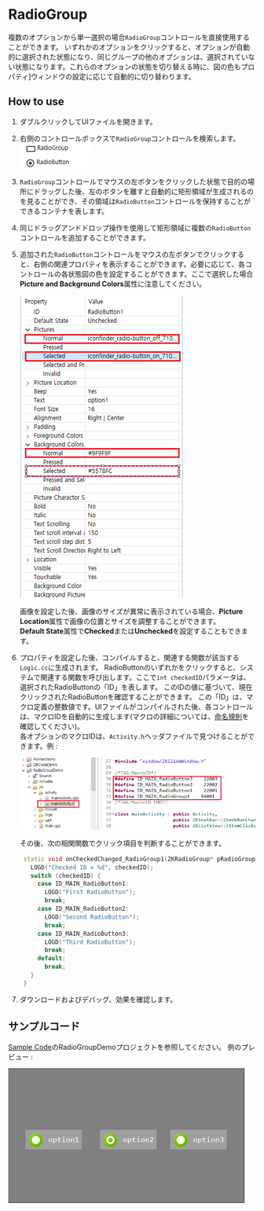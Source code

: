 # RadioGroup
 複数のオプションから単一選択の場合`RadioGroup`コントロールを直接使用することができます。
 いずれかのオプションをクリックすると、オプションが自動的に選択された状態になり、同じグループの他のオプションは、選択されていない状態になります。これらのオプションの状態を切り替える時に、図の色もプロパティ]ウィンドウの設定に応じて自動的に切り替わります。

## How to use
1. ダブルクリックしてUIファイルを開きます。
2. 右側のコントロールボックスで`RadioGroup`コントロールを検索します。   
   ![](assets/radiogroup/r1.png)  
   ![](assets/radiogroup/option.png) 
3. `RadioGroup`コントロールでマウスの左ボタンをクリックした状態で目的の場所にドラッグした後、左のボタンを離すと自動的に矩形領域が生成されるのを見ることができ、その領域は`RadioButton`コントロールを保持することができるコンテナを表します。
4. 同じドラッグアンドドロップ操作を使用して矩形領域に複数の`RadioButton`コントロールを追加することができます。
5. 追加された`RadioButton`コントロールをマウスの左ボタンでクリックすると、右側の関連プロパティを表示することができます。必要に応じて、各コントロールの各状態図の色を設定することができます。ここで選択した場合**Picture and Background Colors**属性に注意してください。

    ![](assets/radiogroup/properties.png)  

   画像を設定した後、画像のサイズが異常に表示されている場合、**Picture Location**属性で画像の位置とサイズを調整することができます。  
   **Default State**属性で**Checked**または**Unchecked**を設定することもできます。

6. プロパティを設定した後、コンパイルすると、関連する関数が該当する`Logic.cc`に生成されます。
   RadioButtonのいずれかをクリックすると、システムで関連する関数を呼び出します。ここで`int checkedID`パラメータは、選択されたRadioButtonの「ID」を表します。
   このIDの値に基づいて、現在クリックされたRadioButtonを確認することができます。
   この「ID」は、マクロ定義の整数値です。UIファイルがコンパイルされた後、各コントロールは、マクロIDを自動的に生成します(マクロの詳細については、[命名規則](name_rule.md＃id_macro_rule)を確認してください)。  
   各オプションのマクロIDは、`Activity.h`ヘッダファイルで見つけることができます。例 :
   
   ![](assets/radiogroup/id.png)  
   
   その後、次の相関関数でクリック項目を判断することができます。
   ```c++
    static void onCheckedChanged_RadioGroup1(ZKRadioGroup* pRadioGroup, int checkedID) {
      LOGD("Checked ID = %d", checkedID);
      switch (checkedID) {
        case ID_MAIN_RadioButton1:
          LOGD("First RadioButton");
          break;
        case ID_MAIN_RadioButton2:
          LOGD("Second RadioButton");
          break;
        case ID_MAIN_RadioButton3:
          LOGD("Third RadioButton");
          break;
        default:
          break;
      }
    }
   ```

7. ダウンロードおよびデバッグ、効果を確認します。

## サンプルコード  
[Sample Code](demo_download.md#demo_download)のRadioGroupDemoプロジェクトを参照してください。
例のプレビュー :

![](assets/radiogroup/example.png)

